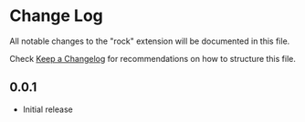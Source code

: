 # Change Log
All notable changes to the "rock" extension will be documented in this file.

Check [Keep a Changelog](http://keepachangelog.com/) for recommendations on how to structure this file.

## 0.0.1
- Initial release
